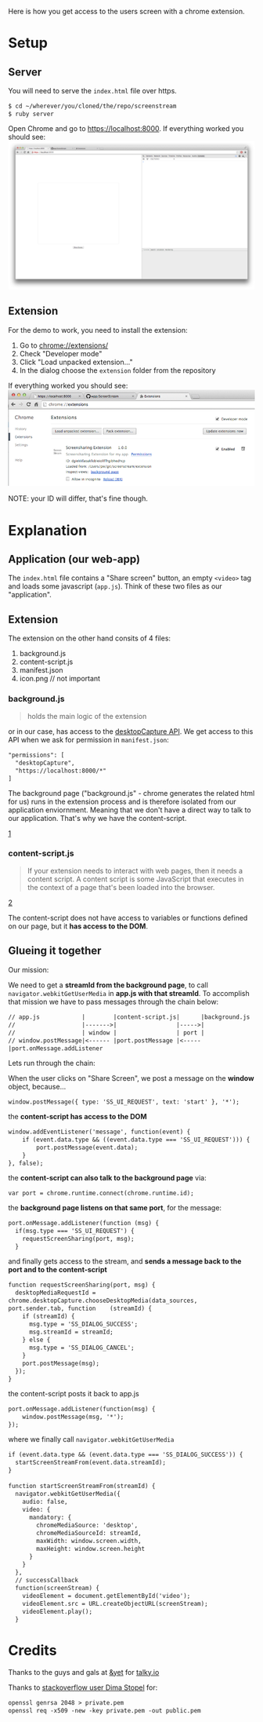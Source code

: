 Here is how you get access to the users screen with a chrome extension.

# Setup

## Server

You will need to serve the `index.html` file over https.

    $ cd ~/wherever/you/cloned/the/repo/screenstream
    $ ruby server

Open Chrome and go to [https://localhost:8000]().
If everything worked you should see: <img src="images/1.png">

## Extension

For the demo to work, you need to install the extension:

1. Go to [chrome://extensions/]()
2. Check "Developer mode"
3. Click "Load unpacked extension..."
4. In the dialog choose the `extension` folder from the repository

If everything worked you should see: <img src="images/2.png">

NOTE: your ID will differ, that's fine though.

# Explanation

## Application (our web-app)

The `index.html` file contains a "Share screen" button, an empty `<video>` tag
and loads some javascript (`app.js`). Think of these two files as our "application".

## Extension

The extension on the other hand consits of 4 files:

1. background.js
2. content-script.js
3. manifest.json
4. icon.png // not important

### background.js

> holds the main logic of the extension

or in our case, has access to the [desktopCapture API](https://developer.chrome.com/extensions/desktopCapture). We get access to this API when we ask for permission in `manifest.json`:

    "permissions": [
      "desktopCapture",
      "https://localhost:8000/*"
    ]

The background page ("background.js" - chrome generates the related html for us) runs in the extension process and is therefore isolated from our application enviornment. Meaning that we don't have a direct way to talk to our application. That's why we have the content-script.

[1](https://developer.chrome.com/extensions/background_pages)

### content-script.js

> If your extension needs to interact with web pages, then it needs a content script. A content script is some JavaScript that executes in the context of a page that's been loaded into the browser.

[2](https://developer.chrome.com/extensions/overview#contentScripts)

The content-script does not have access to variables or functions defined on our page, but it
**has access to the DOM**.

## Glueing it together

Our mission:

We need to get a **streamId from the background page**, to call `navigator.webkitGetUserMedia` in **app.js with that streamId**. To accomplish that mission we have to pass messages through the chain below:

    // app.js            |        |content-script.js|      |background.js
    //                   |------->|                 |----->|
    //                   | window |                 | port |
    // window.postMessage|<------ |port.postMessage |<-----|port.onMessage.addListener

Lets run through the chain:

When the user clicks on "Share Screen", we post a message on the **window** object, because...

    window.postMessage({ type: 'SS_UI_REQUEST', text: 'start' }, '*');

the **content-script has access to the DOM**

    window.addEventListener('message', function(event) {
        if (event.data.type && ((event.data.type === 'SS_UI_REQUEST'))) {
            port.postMessage(event.data);
        }
    }, false);

the **content-script can also talk to the background page** via:

    var port = chrome.runtime.connect(chrome.runtime.id);

the **background page listens on that same port**, for the message:

    port.onMessage.addListener(function (msg) {
      if(msg.type === 'SS_UI_REQUEST') {
        requestScreenSharing(port, msg);
      }

and finally gets access to the stream, and **sends a message back to the port and to the content-script**

    function requestScreenSharing(port, msg) {
      desktopMediaRequestId = chrome.desktopCapture.chooseDesktopMedia(data_sources, port.sender.tab, function    (streamId) {
        if (streamId) {
          msg.type = 'SS_DIALOG_SUCCESS';
          msg.streamId = streamId;
        } else {
          msg.type = 'SS_DIALOG_CANCEL';
        }
        port.postMessage(msg);
      });
    }

the content-script posts it back to app.js

    port.onMessage.addListener(function(msg) {
        window.postMessage(msg, '*');
    });

where we finally call `navigator.webkitGetUserMedia`

    if (event.data.type && (event.data.type === 'SS_DIALOG_SUCCESS')) {
      startScreenStreamFrom(event.data.streamId);
    }

    function startScreenStreamFrom(streamId) {
      navigator.webkitGetUserMedia({
        audio: false,
        video: {
          mandatory: {
            chromeMediaSource: 'desktop',
            chromeMediaSourceId: streamId,
            maxWidth: window.screen.width,
            maxHeight: window.screen.height
          }
        }
      },
      // successCallback
      function(screenStream) {
        videoElement = document.getElementById('video');
        videoElement.src = URL.createObjectURL(screenStream);
        videoElement.play();
      }

# Credits

Thanks to the guys and gals at [&yet](http://andyet.com/) for [talky.io]()

Thanks to [stackoverflow user Dima Stopel](http://stackoverflow.com/questions/14267010/how-to-create-self-signed-ssl-certificate-for-test-purposes) for:

    openssl genrsa 2048 > private.pem
    openssl req -x509 -new -key private.pem -out public.pem
